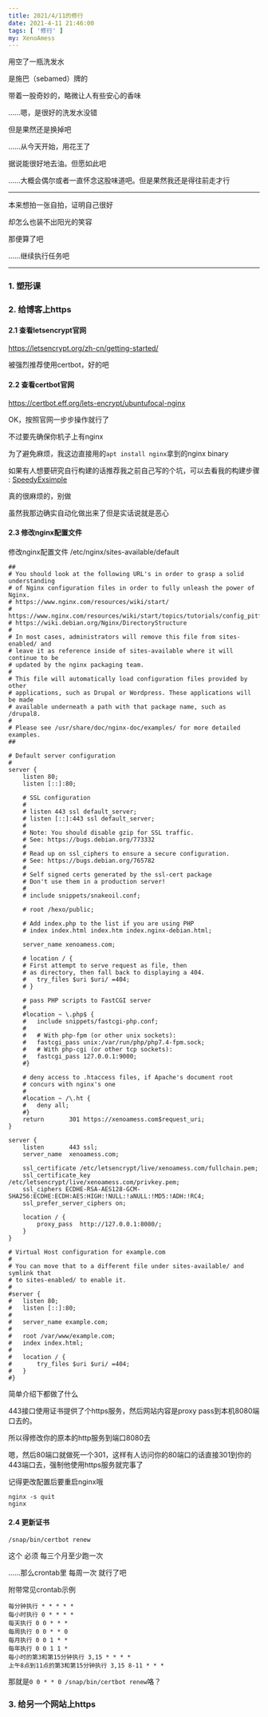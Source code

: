 ```yaml
---
title: 2021/4/11的修行
date: 2021-4-11 21:46:00
tags: [ '修行' ]
my: XenoAmess
---
```


用空了一瓶洗发水

是施巴（sebamed）牌的

带着一股奇妙的，略微让人有些安心的香味

……嗯，是很好的洗发水没错

但是果然还是换掉吧

……从今天开始，用花王了

据说能很好地去油。但愿如此吧

……大概会偶尔或者一直怀念这股味道吧。但是果然我还是得往前走才行

---

本来想拍一张自拍，证明自己很好

却怎么也装不出阳光的笑容

那便算了吧

……继续执行任务吧

---

### 1. 塑形课

### 2. 给博客上https

#### 2.1 查看letsencrypt官网

https://letsencrypt.org/zh-cn/getting-started/

被强烈推荐使用certbot，好的吧

#### 2.2 查看certbot官网

https://certbot.eff.org/lets-encrypt/ubuntufocal-nginx

OK，按照官网一步步操作就行了 

不过要先确保你机子上有nginx

为了避免麻烦，我这边直接用的`apt install nginx`拿到的nginx binary

如果有人想要研究自行构建的话推荐我之前自己写的个坑，可以去看我的构建步骤 : [SpeedyExsimple](https://github.com/XenoAmess/SpeedyExsimple)

真的很麻烦的，别做

虽然我那边确实自动化做出来了但是实话说就是恶心

#### 2.3 修改nginx配置文件

修改nginx配置文件 /etc/nginx/sites-available/default
```nginx
##
# You should look at the following URL's in order to grasp a solid understanding
# of Nginx configuration files in order to fully unleash the power of Nginx.
# https://www.nginx.com/resources/wiki/start/
# https://www.nginx.com/resources/wiki/start/topics/tutorials/config_pitfalls/
# https://wiki.debian.org/Nginx/DirectoryStructure
#
# In most cases, administrators will remove this file from sites-enabled/ and
# leave it as reference inside of sites-available where it will continue to be
# updated by the nginx packaging team.
#
# This file will automatically load configuration files provided by other
# applications, such as Drupal or Wordpress. These applications will be made
# available underneath a path with that package name, such as /drupal8.
#
# Please see /usr/share/doc/nginx-doc/examples/ for more detailed examples.
##

# Default server configuration
#
server {
    listen 80;
    listen [::]:80;

    # SSL configuration
    #
	# listen 443 ssl default_server;
    # listen [::]:443 ssl default_server;
    #
	# Note: You should disable gzip for SSL traffic.
    # See: https://bugs.debian.org/773332
    #
	# Read up on ssl_ciphers to ensure a secure configuration.
    # See: https://bugs.debian.org/765782
    #
	# Self signed certs generated by the ssl-cert package
    # Don't use them in a production server!
    #
	# include snippets/snakeoil.conf;

    # root /hexo/public;

    # Add index.php to the list if you are using PHP
    # index index.html index.htm index.nginx-debian.html;

    server_name xenoamess.com;

    # location / {
    # First attempt to serve request as file, then
    # as directory, then fall back to displaying a 404.
    # 	try_files $uri $uri/ =404;
    # }

    # pass PHP scripts to FastCGI server
    #
	#location ~ \.php$ {
    #	include snippets/fastcgi-php.conf;
    #
	#	# With php-fpm (or other unix sockets):
    #	fastcgi_pass unix:/var/run/php/php7.4-fpm.sock;
    #	# With php-cgi (or other tcp sockets):
    #	fastcgi_pass 127.0.0.1:9000;
    #}

    # deny access to .htaccess files, if Apache's document root
    # concurs with nginx's one
    #
	#location ~ /\.ht {
    #	deny all;
    #}
    return       301 https://xenoamess.com$request_uri;
}

server {
    listen       443 ssl;
    server_name  xenoamess.com;

    ssl_certificate /etc/letsencrypt/live/xenoamess.com/fullchain.pem;
    ssl_certificate_key /etc/letsencrypt/live/xenoamess.com/privkey.pem;
    ssl_ciphers ECDHE-RSA-AES128-GCM-SHA256:ECDHE:ECDH:AES:HIGH:!NULL:!aNULL:!MD5:!ADH:!RC4;
    ssl_prefer_server_ciphers on;

    location / {
        proxy_pass  http://127.0.0.1:8080/;
    }
}

# Virtual Host configuration for example.com
#
# You can move that to a different file under sites-available/ and symlink that
# to sites-enabled/ to enable it.
#
#server {
#	listen 80;
#	listen [::]:80;
#
#	server_name example.com;
#
#	root /var/www/example.com;
#	index index.html;
#
#	location / {
#		try_files $uri $uri/ =404;
#	}
#}
```

简单介绍下都做了什么

443接口使用证书提供了个https服务，然后网站内容是proxy pass到本机8080端口去的。

所以得修改你的原本的http服务到端口8080去

嗯，然后80端口就做死一个301，这样有人访问你的80端口的话直接301到你的443端口去，强制他使用https服务就完事了

记得更改配置后要重启nginx哦

```shell
nginx -s quit
nginx
```

#### 2.4 更新证书

```shell
/snap/bin/certbot renew
```

这个 必须 每三个月至少跑一次

……那么crontab里 每周一次 就行了吧

附带常见crontab示例
```shell
每分钟执行 * * * * *
每小时执行 0 * * * *
每天执行 0 0 * * *
每周执行 0 0 * * 0
每月执行 0 0 1 * *
每年执行 0 0 1 1 *
每小时的第3和第15分钟执行 3,15 * * * *
上午8点到11点的第3和第15分钟执行 3,15 8-11 * * *
```

那就是`0 0 * * 0 /snap/bin/certbot renew`咯？

### 3. 给另一个网站上https
